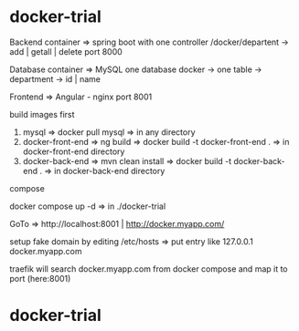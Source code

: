 # docker-trial

Backend container => spring boot with one controller /docker/departent -> add | getall | delete port 8000

Database container => MySQL one database docker -> one table -> department -> id | name

Frontend => Angular - nginx port 8001

build images first 
1. mysql => docker pull mysql => in any directory
2. docker-front-end => ng build => docker build -t docker-front-end . => in docker-front-end directory
3. docker-back-end => mvn clean install => docker build -t docker-back-end . => in docker-back-end directory

compose

docker compose up -d => in ./docker-trial

GoTo => http://localhost:8001 | http://docker.myapp.com/

setup fake domain by editing /etc/hosts => put entry like 127.0.0.1     docker.myapp.com

traefik will search docker.myapp.com from docker compose and map it to port (here:8001)


# docker-trial

